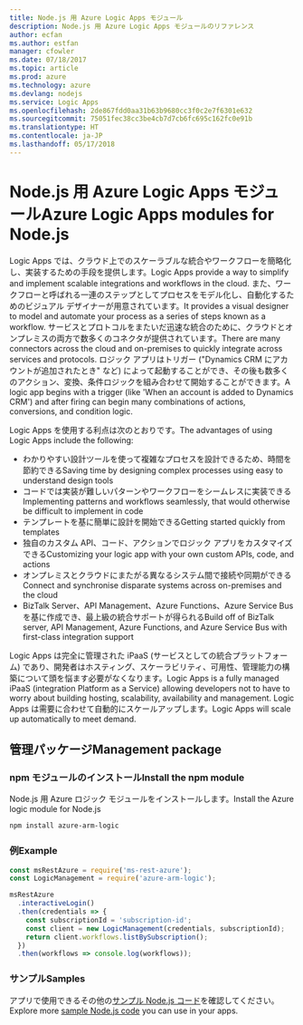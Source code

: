 ```yaml
---
title: Node.js 用 Azure Logic Apps モジュール
description: Node.js 用 Azure Logic Apps モジュールのリファレンス
author: ecfan
ms.author: estfan
manager: cfowler
ms.date: 07/18/2017
ms.topic: article
ms.prod: azure
ms.technology: azure
ms.devlang: nodejs
ms.service: Logic Apps
ms.openlocfilehash: 2de867fdd0aa31b63b9680cc3f0c2e7f6301e632
ms.sourcegitcommit: 75051fec38cc3be4cb7d7cb6fc695c162fc0e91b
ms.translationtype: HT
ms.contentlocale: ja-JP
ms.lasthandoff: 05/17/2018
---
```

# <a name="azure-logic-apps-modules-for-nodejs"></a><span data-ttu-id="5518e-103">Node.js 用 Azure Logic Apps モジュール</span><span class="sxs-lookup"><span data-stu-id="5518e-103">Azure Logic Apps modules for Node.js</span></span>

<span data-ttu-id="5518e-104">Logic Apps では、クラウド上でのスケーラブルな統合やワークフローを簡略化し、実装するための手段を提供します。</span><span class="sxs-lookup"><span data-stu-id="5518e-104">Logic Apps provide a way to simplify and implement scalable integrations and workflows in the cloud.</span></span> <span data-ttu-id="5518e-105">また、ワークフローと呼ばれる一連のステップとしてプロセスをモデル化し、自動化するためのビジュアル デザイナーが用意されています。</span><span class="sxs-lookup"><span data-stu-id="5518e-105">It provides a visual designer to model and automate your process as a series of steps known as a workflow.</span></span> <span data-ttu-id="5518e-106">サービスとプロトコルをまたいだ迅速な統合のために、クラウドとオンプレミスの両方で数多くのコネクタが提供されています。</span><span class="sxs-lookup"><span data-stu-id="5518e-106">There are many connectors across the cloud and on-premises to quickly integrate across services and protocols.</span></span> <span data-ttu-id="5518e-107">ロジック アプリはトリガー ("Dynamics CRM にアカウントが追加されたとき" など) によって起動することができ、その後も数多くのアクション、変換、条件ロジックを組み合わせて開始することができます。</span><span class="sxs-lookup"><span data-stu-id="5518e-107">A logic app begins with a trigger (like 'When an account is added to Dynamics CRM') and after firing can begin many combinations of actions, conversions, and condition logic.</span></span>

<span data-ttu-id="5518e-108">Logic Apps を使用する利点は次のとおりです。</span><span class="sxs-lookup"><span data-stu-id="5518e-108">The advantages of using Logic Apps include the following:</span></span>
- <span data-ttu-id="5518e-109">わかりやすい設計ツールを使って複雑なプロセスを設計できるため、時間を節約できる</span><span class="sxs-lookup"><span data-stu-id="5518e-109">Saving time by designing complex processes using easy to understand design tools</span></span>
- <span data-ttu-id="5518e-110">コードでは実装が難しいパターンやワークフローをシームレスに実装できる</span><span class="sxs-lookup"><span data-stu-id="5518e-110">Implementing patterns and workflows seamlessly, that would otherwise be difficult to implement in code</span></span>
- <span data-ttu-id="5518e-111">テンプレートを基に簡単に設計を開始できる</span><span class="sxs-lookup"><span data-stu-id="5518e-111">Getting started quickly from templates</span></span>
- <span data-ttu-id="5518e-112">独自のカスタム API、コード、アクションでロジック アプリをカスタマイズできる</span><span class="sxs-lookup"><span data-stu-id="5518e-112">Customizing your logic app with your own custom APIs, code, and actions</span></span>
- <span data-ttu-id="5518e-113">オンプレミスとクラウドにまたがる異なるシステム間で接続や同期ができる</span><span class="sxs-lookup"><span data-stu-id="5518e-113">Connect and synchronise disparate systems across on-premises and the cloud</span></span>
- <span data-ttu-id="5518e-114">BizTalk Server、API Management、Azure Functions、Azure Service Bus を基に作成でき、最上級の統合サポートが得られる</span><span class="sxs-lookup"><span data-stu-id="5518e-114">Build off of BizTalk server, API Management, Azure Functions, and Azure Service Bus with first-class integration support</span></span>

<span data-ttu-id="5518e-115">Logic Apps は完全に管理された iPaaS (サービスとしての統合プラットフォーム) であり、開発者はホスティング、スケーラビリティ、可用性、管理能力の構築について頭を悩ます必要がなくなります。</span><span class="sxs-lookup"><span data-stu-id="5518e-115">Logic Apps is a fully managed iPaaS (integration Platform as a Service) allowing developers not to have to worry about building hosting, scalability, availability and management.</span></span> <span data-ttu-id="5518e-116">Logic Apps は需要に合わせて自動的にスケールアップします。</span><span class="sxs-lookup"><span data-stu-id="5518e-116">Logic Apps will scale up automatically to meet demand.</span></span>

## <a name="management-package"></a><span data-ttu-id="5518e-117">管理パッケージ</span><span class="sxs-lookup"><span data-stu-id="5518e-117">Management package</span></span>

### <a name="install-the-npm-module"></a><span data-ttu-id="5518e-118">npm モジュールのインストール</span><span class="sxs-lookup"><span data-stu-id="5518e-118">Install the npm module</span></span>

<span data-ttu-id="5518e-119">Node.js 用 Azure ロジック モジュールをインストールします。</span><span class="sxs-lookup"><span data-stu-id="5518e-119">Install the Azure logic module for Node.js</span></span>

```bash
npm install azure-arm-logic
```

### <a name="example"></a><span data-ttu-id="5518e-120">例</span><span class="sxs-lookup"><span data-stu-id="5518e-120">Example</span></span>

```javascript
const msRestAzure = require('ms-rest-azure');
const LogicManagement = require('azure-arm-logic');

msRestAzure
  .interactiveLogin()
  .then(credentials => {
    const subscriptionId = 'subscription-id';
    const client = new LogicManagement(credentials, subscriptionId);
    return client.workflows.listBySubscription();
  })
  .then(workflows => console.log(workflows));
```

### <a name="samples"></a><span data-ttu-id="5518e-121">サンプル</span><span class="sxs-lookup"><span data-stu-id="5518e-121">Samples</span></span>

<span data-ttu-id="5518e-122">アプリで使用できるその他の[サンプル Node.js コード](https://azure.microsoft.com/resources/samples/?platform=nodejs)を確認してください。</span><span class="sxs-lookup"><span data-stu-id="5518e-122">Explore more [sample Node.js code](https://azure.microsoft.com/resources/samples/?platform=nodejs) you can use in your apps.</span></span>
